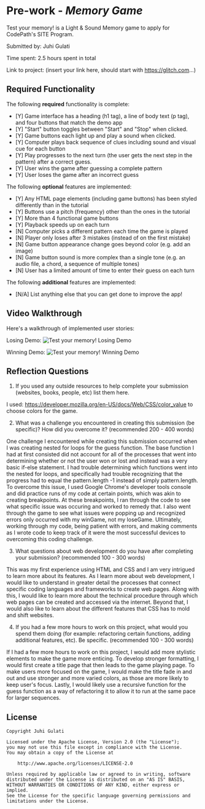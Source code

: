 # Pre-work - _Memory Game_

Test your memory! is a Light & Sound Memory game to apply for CodePath's SITE Program.

Submitted by: Juhi Gulati

Time spent: 2.5 hours spent in total

Link to project: (insert your link here, should start with https://glitch.com...)

## Required Functionality

The following **required** functionality is complete:

- [Y] Game interface has a heading (h1 tag), a line of body text (p tag), and four buttons that match the demo app
- [Y] "Start" button toggles between "Start" and "Stop" when clicked.
- [Y] Game buttons each light up and play a sound when clicked.
- [Y] Computer plays back sequence of clues including sound and visual cue for each button
- [Y] Play progresses to the next turn (the user gets the next step in the pattern) after a correct guess.
- [Y] User wins the game after guessing a complete pattern
- [Y] User loses the game after an incorrect guess

The following **optional** features are implemented:

- [Y] Any HTML page elements (including game buttons) has been styled differently than in the tutorial
- [Y] Buttons use a pitch (frequency) other than the ones in the tutorial
- [Y] More than 4 functional game buttons
- [Y] Playback speeds up on each turn
- [N] Computer picks a different pattern each time the game is played
- [N] Player only loses after 3 mistakes (instead of on the first mistake)
- [N] Game button appearance change goes beyond color (e.g. add an image)
- [N] Game button sound is more complex than a single tone (e.g. an audio file, a chord, a sequence of multiple tones)
- [N] User has a limited amount of time to enter their guess on each turn

The following **additional** features are implemented:

- [N/A] List anything else that you can get done to improve the app!

## Video Walkthrough

Here's a walkthrough of implemented user stories:

Losing Demo:
![Test your memory! Losing Demo](http://g.recordit.co/NjLE8cVeuW.gif)

Winning Demo:
![Test your memory! Winning Demo](http://g.recordit.co/SUToqsiGTO.gif)

## Reflection Questions

1. If you used any outside resources to help complete your submission (websites, books, people, etc) list them here.

I used: https://developer.mozilla.org/en-US/docs/Web/CSS/color_value to choose colors for the game.

2. What was a challenge you encountered in creating this submission (be specific)? How did you overcome it? (recommended 200 - 400 words)

One challenge I encountered while creating this submission occurred when I was creating nested for loops for the guess function.
The base function I had at first consisted did not account for all of the processes that went into determining whether or not the user
won or lost and instead was a very basic if-else statement. I had trouble determining which functions went into the nested for loops,
and specifically had trouble recognizing that the progress had to equal the pattern.length -1 instead of simply pattern.length. To
overcome this issue, I used Google Chrome's developer tools console and did practice runs of my code at certain points, which was akin
to creating breakpoints. At these breakpoints, I ran through the code to see what specific issue was occuring and worked to remedy that.
I also went through the game to see what issues were popping up and recognized errors only occurred with my winGame, not my loseGame.
Ultimately, working through my code, being patient with errors, and making comments as I wrote code to keep track of it were the most
successful devices to overcoming this coding challenge.

3. What questions about web development do you have after completing your submission? (recommended 100 - 300 words)

This was my first experience using HTML and CSS and I am very intrigued to learn more about its features. As I learn more about web
development, I would like to understand in greater detail the processes that connect specific coding languages and frameworks to
create web pages. Along with this, I would like to learn more about the technical procedure through which web pages can be created
and accessed via the internet. Beyond that, I would also like to learn about the different features that CSS has to mold and shift
websites.

4. If you had a few more hours to work on this project, what would you spend them doing (for example: refactoring certain functions, adding additional features, etc). Be specific. (recommended 100 - 300 words)

If I had a few more hours to work on this project, I would add more stylistic elements to make the game more enticing. To develop
stronger formatting, I would first create a title page that then leads to the game playing page. To make users more focused on the
game, I would make the title fade in and out and use stronger and more varied colors, as those are more likely to keep user's focus.
Lastly, I would likely use a recursive function for the guess function as a way of refactoring it to allow it to run at the same
pace for larger sequences.

## License

    Copyright Juhi Gulati

    Licensed under the Apache License, Version 2.0 (the "License");
    you may not use this file except in compliance with the License.
    You may obtain a copy of the License at

        http://www.apache.org/licenses/LICENSE-2.0

    Unless required by applicable law or agreed to in writing, software
    distributed under the License is distributed on an "AS IS" BASIS,
    WITHOUT WARRANTIES OR CONDITIONS OF ANY KIND, either express or implied.
    See the License for the specific language governing permissions and
    limitations under the License.
